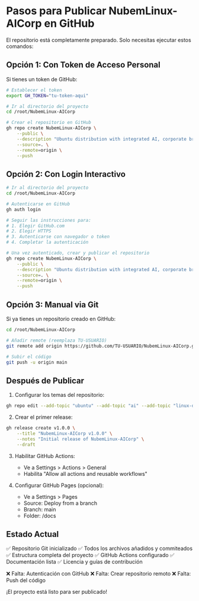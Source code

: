 # Pasos para Publicar NubemLinux-AICorp en GitHub

El repositorio está completamente preparado. Solo necesitas ejecutar estos comandos:

## Opción 1: Con Token de Acceso Personal

Si tienes un token de GitHub:

```bash
# Establecer el token
export GH_TOKEN="tu-token-aqui"

# Ir al directorio del proyecto
cd /root/NubemLinux-AICorp

# Crear el repositorio en GitHub
gh repo create NubemLinux-AICorp \
    --public \
    --description "Ubuntu distribution with integrated AI, corporate branding, and intelligent self-management capabilities" \
    --source=. \
    --remote=origin \
    --push
```

## Opción 2: Con Login Interactivo

```bash
# Ir al directorio del proyecto
cd /root/NubemLinux-AICorp

# Autenticarse en GitHub
gh auth login

# Seguir las instrucciones para:
# 1. Elegir GitHub.com
# 2. Elegir HTTPS
# 3. Autenticarse con navegador o token
# 4. Completar la autenticación

# Una vez autenticado, crear y publicar el repositorio
gh repo create NubemLinux-AICorp \
    --public \
    --description "Ubuntu distribution with integrated AI, corporate branding, and intelligent self-management capabilities" \
    --source=. \
    --remote=origin \
    --push
```

## Opción 3: Manual via Git

Si ya tienes un repositorio creado en GitHub:

```bash
cd /root/NubemLinux-AICorp

# Añadir remote (reemplaza TU-USUARIO)
git remote add origin https://github.com/TU-USUARIO/NubemLinux-AICorp.git

# Subir el código
git push -u origin main
```

## Después de Publicar

1. Configurar los temas del repositorio:
```bash
gh repo edit --add-topic "ubuntu" --add-topic "ai" --add-topic "linux-distribution"
```

2. Crear el primer release:
```bash
gh release create v1.0.0 \
    --title "NubemLinux-AICorp v1.0.0" \
    --notes "Initial release of NubemLinux-AICorp" \
    --draft
```

3. Habilitar GitHub Actions:
   - Ve a Settings > Actions > General
   - Habilita "Allow all actions and reusable workflows"

4. Configurar GitHub Pages (opcional):
   - Ve a Settings > Pages
   - Source: Deploy from a branch
   - Branch: main
   - Folder: /docs

## Estado Actual

✅ Repositorio Git inicializado
✅ Todos los archivos añadidos y commiteados
✅ Estructura completa del proyecto
✅ GitHub Actions configurado
✅ Documentación lista
✅ Licencia y guías de contribución

❌ Falta: Autenticación con GitHub
❌ Falta: Crear repositorio remoto
❌ Falta: Push del código

¡El proyecto está listo para ser publicado!